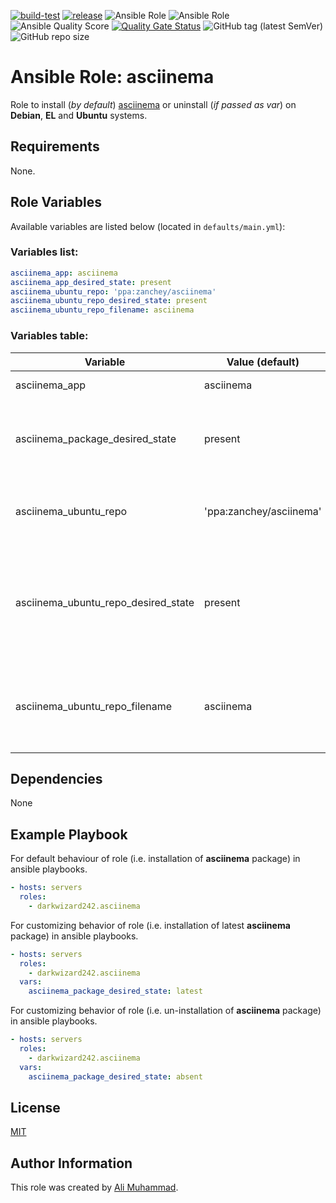 [![build-test](https://github.com/darkwizard242/ansible-role-asciinema/workflows/build-and-test/badge.svg?branch=master)](https://github.com/darkwizard242/ansible-role-asciinema/actions?query=workflow%3Abuild-and-test) [![release](https://github.com/darkwizard242/ansible-role-asciinema/workflows/release/badge.svg)](https://github.com/darkwizard242/ansible-role-asciinema/actions?query=workflow%3Arelease) ![Ansible Role](https://img.shields.io/ansible/role/47641?color=dark%20green%20) ![Ansible Role](https://img.shields.io/ansible/role/d/47641?label=role%20downloads) ![Ansible Quality Score](https://img.shields.io/ansible/quality/47641?label=ansible%20quality%20score) [![Quality Gate Status](https://sonarcloud.io/api/project_badges/measure?project=ansible-role-asciinema&metric=alert_status)](https://sonarcloud.io/dashboard?id=ansible-role-asciinema) ![GitHub tag (latest SemVer)](https://img.shields.io/github/tag/darkwizard242/ansible-role-asciinema?label=release) ![GitHub repo size](https://img.shields.io/github/repo-size/darkwizard242/ansible-role-asciinema?color=orange&style=flat-square)

# Ansible Role: asciinema

Role to install (_by default_) [asciinema](https://asciinema.org) or uninstall (_if passed as var_) on **Debian**, **EL** and **Ubuntu** systems.

## Requirements

None.

## Role Variables

Available variables are listed below (located in `defaults/main.yml`):

### Variables list:

```yaml
asciinema_app: asciinema
asciinema_app_desired_state: present
asciinema_ubuntu_repo: 'ppa:zanchey/asciinema'
asciinema_ubuntu_repo_desired_state: present
asciinema_ubuntu_repo_filename: asciinema
```

### Variables table:

Variable                            | Value (default)         | Description
----------------------------------- | ----------------------- | -------------------------------------------------------------------------------------------------------------------------------------------------------------------------------------------------------------------------
asciinema_app                       | asciinema               | Defines the app to install i.e. **asciinema**
asciinema_package_desired_state     | present                 | Defined to dynamically chose whether to install (i.e. either `present` or `latest`) or uninstall (i.e. `absent`) the package. Default is set to `present`.
asciinema_ubuntu_repo               | 'ppa:zanchey/asciinema' | Refers to the ppa repo to add. _Applies only to Ubuntu systems, not required for any other system._
asciinema_ubuntu_repo_desired_state | present                 | Defined to dynamically chose whether to add/keep (i.e. `present`) or remove (i.e. `absent`) the repository file list from `/etc/apt/sources.list.d`. _Applies only to Ubuntu systems, not required for any other system._
asciinema_ubuntu_repo_filename      | asciinema               | Defined to set the repository file name for saving in `/etc/apt/sources.list.d`. _Applies only to Ubuntu systems, not required for any other system._

## Dependencies

None

## Example Playbook

For default behaviour of role (i.e. installation of **asciinema** package) in ansible playbooks.

```yaml
- hosts: servers
  roles:
    - darkwizard242.asciinema
```

For customizing behavior of role (i.e. installation of latest **asciinema** package) in ansible playbooks.

```yaml
- hosts: servers
  roles:
    - darkwizard242.asciinema
  vars:
    asciinema_package_desired_state: latest
```

For customizing behavior of role (i.e. un-installation of **asciinema** package) in ansible playbooks.

```yaml
- hosts: servers
  roles:
    - darkwizard242.asciinema
  vars:
    asciinema_package_desired_state: absent
```

## License

[MIT](https://github.com/darkwizard242/ansible-role-asciinema/blob/master/LICENSE)

## Author Information

This role was created by [Ali Muhammad](https://www.linkedin.com/in/ali-muhammad-759791130/).
